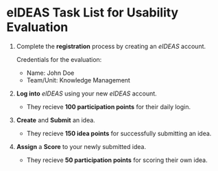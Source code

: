 # eIDEAS Task List for Usability Evaluation

1. Complete the **registration** process by creating an *eIDEAS* account.

    Credentials for the evaluation:
    * Name:	John Doe
    * Team/Unit:	Knowledge Management

2. **Log into** *eIDEAS* using your new *eIDEAS* account.
    * They recieve **100 participation points** for their daily login.

3. **Create** and **Submit** an idea.
    * They recieve **150 idea points** for successfully submitting an idea.

4. **Assign** a **Score** to your newly submitted idea.
    * They recieve **50 participation points** for scoring their own idea.
